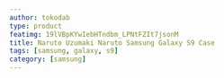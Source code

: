 ```yaml
---
author: tokodab
type: product
featimg: 19lVBpKYwIebHTndbm_LPNtFZIt7jsonM
title: Naruto Uzumaki Naruto Samsung Galaxy S9 Case
tags: [samsung, galaxy, s9]
category: [samsung]
---
```

